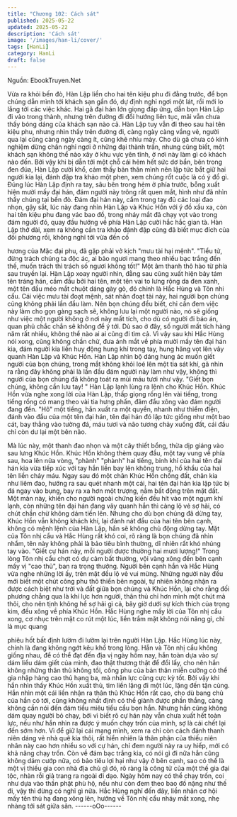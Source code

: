 ```yaml
---
title: "Chương 102: Cách sát"
published: 2025-05-22
updated: 2025-05-22
description: 'Cách sát'
image: '/images/han-li/cover/'
tags: [HanLi]
category: HanLi
draft: false
---
```


Nguồn: EbookTruyen.Net

Vừa ra khỏi bến đò, Hàn Lập liền cho hai tên kiệu phu đi đằng
trước, để bọn chúng dẫn mình tới khách sạn gần đó, dự định nghỉ
ngơi một lát, rồi mới lo lắng tới các việc khác.
Hai gã đại hán lớn giọng đáp ứng, dẫn bọn Hàn Lập đi vào trong
thành, nhưng trên đường đi đổi hướng liên tục, mãi vẫn chưa
thấy bóng dáng của khách sạn nào cả.
Hàn Lập tuy vẫn đi theo sau hai tên kiệu phu, nhưng nhìn thấy
trên đường đi, càng ngày càng vắng vẻ, người qua lại cũng càng
ngày càng ít, cũng khẽ nhíu mày.
Cho dù gã chưa có kinh nghiệm dừng chân nghỉ ngơi ở những
đại thành trấn, nhưng cũng biết, một khách sạn không thể nào
xây ở khu vực yên tĩnh, ở nơi này làm gì có khách nào đến.
Bởi vậy khi bị dẫn tới một chỗ cái hẻm hết sức dơ bẩn, bên trong
đen đúa, Hàn Lập cười khổ, cảm thấy bản thân mình nên lập tức
bắt giữ hai người kia lại, đánh đập tra khảo một phen, xem chúng
rốt cuộc là có ý đồ gì.
Đúng lúc Hàn Lập định ra tay, sâu bên trong hẻm ở phía trước,
bỗng xuất hiện mười mấy đại hán, đám người này trông rất quen
mắt, hình như đã nhìn thấy chúng tại bến đò.
Đám đại hán này, cầm trong tay đủ các loại đao nhọn, gậy sắt, lúc
này đang nhìn Hàn Lập và Khúc Hồn với ý đồ xấu xa, còn hai tên
kiệu phu đang vác bao đồ, trong nháy mắt đã chạy vọt vào trong
đám người đó, quay đầu hướng về phía Hàn Lập cười hắc hắc
gian tà.
Hàn Lập thở dài, xem ra không cần tra khảo đánh đập cũng đã
biết mục đích của đối phương rồi, không nghĩ tới vừa đến cố

hương của Mặc đại phu, đã gặp phải vở kịch "mưu tài hại mệnh".
"Tiểu tử, đừng trách chúng ta độc ác, ai bảo ngươi mang theo
nhiều bạc trắng đến thế, muốn trách thì trách số ngươi không tốt!"
Một âm thanh thô hào từ phía sau truyền lại.
Hàn Lập xoay người nhìn, đằng sau cũng xuất hiện bảy tám tên
tráng hán, cầm đầu bởi hai tên, một tên vai to lưng rộng da đen
xanh, một tên đầu méo mắt chuột dáng gày gò, đó chính là Hắc
Hùng và Tôn nhi cẩu.
Cái việc mưu tài đoạt mệnh, sát nhân đoạt tài này, hai người bọn
chúng cũng không phải lần đầu làm. Nên bọn chúng đều biết, chỉ
cần đem việc này làm cho gọn gàng sạch sẽ, không lưu lại một
người nào, nó sẽ giống như việc một người không ở nơi này mất
tích, cho dù có người đi báo án, quan phủ chắc chắn sẽ không để
ý tới. Dù sao ở đây, số người mất tích hàng năm rất nhiều, không
thể nào ai ai cũng đi tìm cả.
Vì vậy sau khi Hắc Hùng nói xong, cũng không chần chừ, đưa
ánh mắt về phía mười mấy tên đại hán kia, đám người kia liền
huy động hung khí trong tay, hung hăng vọt lên vây quanh Hàn
Lập và Khúc Hồn.
Hàn Lập nhìn bộ dáng hung ác muốn giết người của bọn chúng,
trong mắt không khỏi loé lên một tia sát khí, gã nhìn ra rằng đây
không phải là lần đầu đám người này làm như vậy, không thì
người của bọn chúng đã không toát ra mùi máu tươi như vậy.
"Giết bọn chúng, không cần lưu tay! " Hàn Lập lạnh lùng ra lệnh
cho Khúc Hồn.
Khúc Hồn vừa nghe xong lời của Hàn Lập, thấp giọng rống lên vài
tiếng, trong tiếng rống có mang theo vài tia hưng phấn, đâm đầu
xông vào đám người đang đến.
"Hô" một tiếng, hắn xuất ra một quyền, nhanh như thiểm điện,
đánh vào đầu của một tên đại hán, tên đại hán đó lập tức giống
như một bao cát, bay thẳng vào tường đá, máu tươi và não tương
chảy xuống đất, cái đầu chỉ còn dư lại một bên não.

Mà lúc này, một thanh đao nhọn và một cây thiết bổng, thừa dịp
giáng vào sau lưng Khúc Hồn.
Khúc Hồn không thèm quay đầu, một tay vung về phía sau, hoa
lên nửa vòng, "phành" "phành" hai tiếng, binh khí của hai tên đại
hán kia vừa tiếp xúc với tay hắn liền bay lên không trung, hổ khẩu
của hai tên liền chảy máu.
Ngay sau đó một chân Khúc Hồn chống đất, chân kia như liêm
đao, hướng ra sau quét nhanh một cái, hai tên đại hán kia lập tức
bị đá ngay vào bụng, bay ra xa hơn một trượng, nằm bất động
trên mặt đất.
Một màn này, khiến cho người ngoài chứng kiến đều hít vào một
ngụm khí lạnh, còn những tên đại hán đang vây quanh hắn thì
càng lộ vẻ sợ hãi, có chút chần chừ không dám tiến lên.
Nhưng cho dù bọn chúng đã dừng tay, Khúc Hồn vẫn không
khách khí, lại đánh nát đầu của hai tên bên cạnh, không có mệnh
lệnh của Hàn Lập, hắn sẽ không chủ động dừng tay.
Mặt của Tôn nhị cẩu và Hắc Hùng rất khó coi, rõ ràng là bọn
chúng đã nhìn nhầm, tên này không phải là bảo tiêu bình thường,
dĩ nhiên rất khó nhúng tay vào.
"Giết cự hán này, mỗi người được thưởng hai mươi lượng!" Trong
lòng Tôn nhị cẩu chợt có dự cảm bất thường, vội vàng xông đến
bên cạnh mấy vị "cao thủ", ban ra trọng thưởng.
Người bên cạnh hắn và Hắc Hùng vừa nghe những lời ấy, trên
mặt đều lộ vẻ vui mừng. Những người này đều mới biết một chút
công phu thô thiển bên ngoài, tự nhiên không nhận ra được cách
biệt như trời và đất giữa bọn chúng và Khúc Hồn, lại cho rằng đối
phương chẳng qua là khí lực hơn người, thân thủ chỉ hơn mình
một chút mà thôi, cho nên tịnh không hề sợ hãi gì cả, bây giờ
dưới sự kích thích của trọng kim, đều xông về phía Khúc Hồn.
Hắc Hùng nghe mấy lời của Tôn nhị cẩu xong, cơ nhục trên mặt
co rút một lúc, liền trầm mặt không nói năng gì, chỉ là mục quang

phiêu hốt bất định lườm đi lườm lại trên người Hàn Lập.
Hắc Hùng lúc này, chính là đang không ngớt kêu khổ trong lòng.
Hắn và Tôn nhị cẩu không giống nhau, để có thể đạt đến địa vị
ngày hôm nay, hắn toàn dựa vào sự dám liều dám giết của mình,
đao thật thương thật để đổi lấy, cho nên hắn không những thân
thủ không tồi, công phu của bản thân miễn cưỡng có thể gia nhập
hàng cao thủ hạng ba, mà nhãn lực cũng cực kỳ tốt.
Bởi vậy khi hắn nhìn thấy Khúc Hồn xuất thủ, tim liền lặng đi một
lúc, lặng đến tận cùng. Hắn nhìn một cái liền nhận ra thân thủ
Khúc Hồn rất cao, cho dù bang chủ của hắn có tới, cũng không
nhất định có thể giành được phần thắng, càng không cần nói đến
đám tiểu miêu tiểu cẩu bọn hắn. Nhưng hắn cũng không dám
quay người bỏ chạy, bởi vì biết rõ cự hán này vẫn chưa xuất hết
toàn lực, nếu như hắn nhìn ra được ý muốn chạy trốn của mình,
sợ là cái chết lại đến sớm hơn.
Vì để giữ lại cái mạng mình, xem ra chỉ còn cách đánh thanh niên
dáng vẻ nhà quê kia thôi, rất hiển nhiên là thân phận của thiếu
niên nhân này cao hơn nhiều so với cự hán, chỉ đem người này ra
uy hiếp, mới có khả năng chạy trốn. Còn về đám bạc trắng kia, có
nói gì đi nữa hắn cũng không dám cướp nữa, có bảo tiêu lợi hại
như vậy ở bên cạnh, sao có thể là một vị thiếu gia con nhà địa
chủ gì đó, rõ ràng là công tử của một thế gia đại tộc, nhàn rỗi giả
trang ra ngoài đi dạo. Ngày hôm nay có thể chạy trốn, coi như
dựa vào thần phật phù hộ, nếu như còn đem theo bao đồ nặng
như thế đi, vậy thì đừng có nghĩ gì nữa.
Hắc Hùng nghĩ đến đây, liền nhân cơ hội mấy tên thủ hạ đang
xông lên, hướng về Tôn nhị cẩu nháy mắt xong, nhẹ nhàng tới sát
giữa sân.
------oOo------
